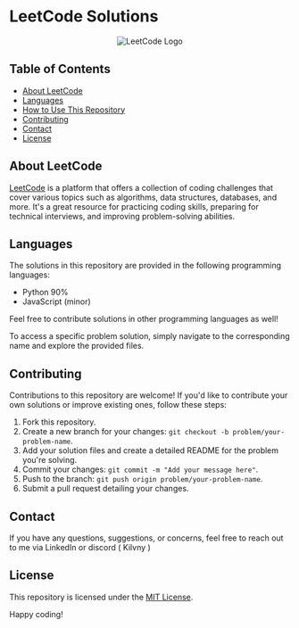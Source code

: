 # LeetCode Solutions  
<center>

![LeetCode Logo](https://assets.leetcode.com/static_assets/public/images/LeetCode_logo.png)
  
</center>


## Table of Contents

- [About LeetCode](#about-leetcode)
- [Languages](#languages)
- [How to Use This Repository](#how-to-use-this-repository)
- [Contributing](#contributing)
- [Contact](#contact)
- [License](#license)

## About LeetCode

[LeetCode](https://leetcode.com/) is a platform that offers a collection of coding challenges that cover various topics such as algorithms, data structures, databases, and more. It's a great resource for practicing coding skills, preparing for technical interviews, and improving problem-solving abilities.

## Languages

The solutions in this repository are provided in the following programming languages:

- Python 90%
- JavaScript (minor)

Feel free to contribute solutions in other programming languages as well!


To access a specific problem solution, simply navigate to the corresponding name and explore the provided files.

## Contributing

Contributions to this repository are welcome! If you'd like to contribute your own solutions or improve existing ones, follow these steps:

1. Fork this repository.
2. Create a new branch for your changes: `git checkout -b problem/your-problem-name`.
3. Add your solution files and create a detailed README for the problem you're solving.
4. Commit your changes: `git commit -m "Add your message here"`.
5. Push to the branch: `git push origin problem/your-problem-name`.
6. Submit a pull request detailing your changes.


## Contact

If you have any questions, suggestions, or concerns, feel free to reach out to me via LinkedIn or discord ( Kilvny ) 

## License

This repository is licensed under the [MIT License](LICENSE).

Happy coding!

